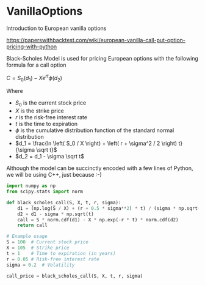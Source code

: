 # VanillaOptions
Introduction to European vanilla options

https://paperswithbacktest.com/wiki/european-vanilla-call-put-option-pricing-with-python

Black-Scholes Model is used for pricing European options with the following formula for a call option

$`C = S_0 \left( d_1 \right) - X e^{rt} \phi \left( d_2 \right)`$

Where

* $`S_0`$ is the current stock price
* $`X`$ is the strike price
* $`r`$ is the risk-free interest rate
* $`t`$ is the time to expiration
* $`\phi`$ is the cumulative distribution function of the standard normal distribution
* $`d_1 = \frac{ln \left( S_0 / X \right) + \left( r + \sigma^2 / 2  \right) t}{\sigma \sqrt t}`$
* $`d_2 = d_1 - \sigma \sqrt t`$

Although the model can be succinctly encoded with a few lines of Python, we will be using C++, just because :-)

```python
import numpy as np
from scipy.stats import norm

def black_scholes_call(S, X, t, r, sigma):
    d1 = (np.log(S / X) + (r + 0.5 * sigma**2) * t) / (sigma * np.sqrt(t))
    d2 = d1 - sigma * np.sqrt(t)
    call = S * norm.cdf(d1) - X * np.exp(-r * t) * norm.cdf(d2)
    return call

# Example usage
S = 100  # Current stock price
X = 105  # Strike price
t = 1    # Time to expiration (in years)
r = 0.05 # Risk-free interest rate
sigma = 0.2  # Volatility

call_price = black_scholes_call(S, X, t, r, sigma)
```
